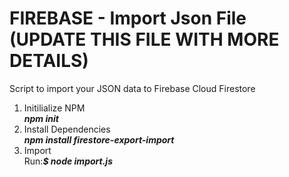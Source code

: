 # FIREBASE - Import Json File (UPDATE THIS FILE WITH MORE DETAILS)

Script to import your JSON data to Firebase Cloud Firestore


1. Initilialize NPM<br />
    <strong><em>npm init</em></strong>
2. Install Dependencies<br />
    <strong><em>npm install firestore-export-import</em></strong>
3. Import<br />
    Run:<strong><em>$ node import.js</em></strong>